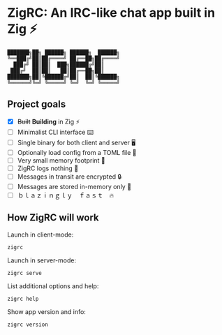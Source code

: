# ZigRC: An IRC-like chat app built in Zig ⚡️

```plaintext
███████╗██╗ ██████╗ ██████╗  ██████╗
╚══███╔╝██║██╔════╝ ██╔══██╗██╔════╝
  ███╔╝ ██║██║  ███╗██████╔╝██║     
 ███╔╝  ██║██║   ██║██╔══██╗██║     
███████╗██║╚██████╔╝██║  ██║╚██████╗
╚══════╝╚═╝ ╚═════╝ ╚═╝  ╚═╝ ╚═════╝
```

## Project goals

- [x] ~~Built~~ **Building** in Zig ⚡️
- [ ] Minimalist CLI interface ⌨️
- [ ] Single binary for both client and server 🖥️
- [ ] Optionally load config from a TOML file 💾
- [ ] Very small memory footprint 🤏
- [ ] ZigRC logs nothing 🥷
- [ ] Messages in transit are encrypted 🔒
- [ ] Messages are stored in-memory only 🧹
- [ ] ｂｌａｚｉｎｇｌｙ ｆａｓｔ 🔥

## How ZigRC will work

Launch in client-mode:

`zigrc`

Launch in server-mode:

`zigrc serve`

List additional options and help:

`zigrc help`

Show app version and info:

`zigrc version`